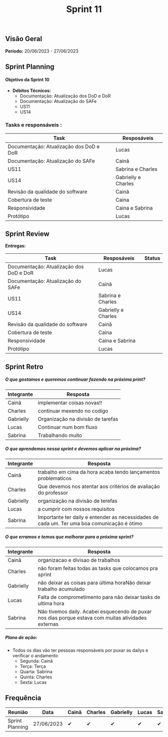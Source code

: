 <h1 align="center"><b>Sprint 11</b></h1>

<br>

## Visão Geral

**Período:** 20/06/2023 - 27/06/2023 <br>


## Sprint Planning

#### Objetivo da Sprint 10
- **Débitos Técnicos:** 
    - Documentação: Atualização dos DoD e DoR
    - Documentação: Atualização do SAFe
    - US11
    - US14

### Tasks e responsáveis :

|             **Task**                 |    **Resposáveis**    | 
|--------------------------------------|-----------------------|
| Documentação: Atualização dos DoD e DoR | Lucas |
| Documentação: Atualização do SAFe | Cainã |
| US11 | Sabrina e Charles |
| US14 | Gabrielly e Charles |
| Revisão da qualidade do software | Cainã |
| Cobertura de teste | Caina | 
| Responsividade | Caina e Sabrina | 
| Protótipo | Lucas | 


## Sprint Review

**Entregas:**

|             **Task**                 |    **Resposáveis**    |     **Status**   |
|--------------------------------------|-----------------------| ---------------- |
| Documentação: Atualização dos DoD e DoR | Lucas |
| Documentação: Atualização do SAFe | Cainã |
| US11 | Sabrina e Charles |
| US14 | Gabrielly e Charles |
| Revisão da qualidade do software | Cainã |
| Cobertura de teste | Caina | 
| Responsividade | Caina e Sabrina | 
| Protótipo | Lucas | 


## Sprint Retro

##### O que gostamos e queremos continuar fazendo na próxima print?
|**Integrante**|**Resposta**|
|--------------|------------|
| Cainã        | implementar coisas novas!! | 
| Charles      | continuar mexendo no codigo         |
| Gabrielly    | Organização na divisão de tarefas     |
| Lucas        | Continuar num bom fluxo         |
| Sabrina      | Trabalhando muito       |

##### O que aprendemos nessa sprint e devemos aplicar na próxima?
|**Integrante**|**Resposta**|
|--------------|------------|
| Cainã        | trabalho em cima da hora acaba tendo lançamentos problematicos |
| Charles      | Que devemos nos atentar aos critérios de avaliação do professor       |
| Gabrielly    | organização na divisão de terefas      |
| Lucas        | a cumprir com nossos requisitos        |
| Sabrina      | Importante ter daily e entender as necessidades de cada um. Ter uma boa comunicação é ótimo      |

##### O que erramos e temos que melhorar para a próxima sprint?
|**Integrante**|**Resposta**|
|--------------|------------|
| Cainã        | organizacao e divisao de trabalhos | 
| Charles      | não foram feitas todas as tasks que colocamos pra sprint      |
| Gabrielly    | não deixar as coisas para última horaNão deixar trabalho acumulado       |
| Lucas        | Falta de comprometimento para não deixar tasks de ultima hora          |
| Sabrina      | Não tivemos daily. Acabei esquecendo de puxar nos dias porque estava com muitas atividades externas      |


##### **Plano de ação:**
- Todos os dias vão ter pessoas responsáveis por puxar as dailys e verificar o andamento 
    - Segunda: Cainã
    - Terça: Terça
    - Quarta: Sabrina 
    - Quinta: Charles 
    - Sexta: Lucas

## Frequência

|  **Reunião**   |    **Data**    |**Cainã**| **Charles** | **Gabrielly** | **Lucas** | **Sabrina** |
|----------------|----------------| ------- |-------------|---------------|-----------|-------------|
|Sprint Planning |  27/06/2023    |   ✔     |     ✔      |      ✔     |     ✔     |     ✔      |
